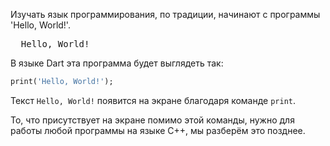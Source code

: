 Изучать язык программирования, по традиции, начинают с программы 'Hello, World!'.

<pre class='hexlet-basics-output'>
  Hello, World!
</pre>

В языке Dart эта программа будет выглядеть так:

```dart
print('Hello, World!');
```

Текст `Hello, World!` появится на экране благодаря команде `print`.

То, что присутствует на экране помимо этой команды, нужно для работы любой программы на языке C++, мы разберём это позднее.
